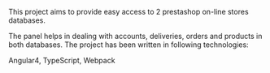 This project aims to provide easy access to 2 prestashop on-line stores databases.

The panel helps in dealing with accounts, deliveries, orders and products in both databases. The project has been written in following technologies:

Angular4, TypeScript, Webpack
